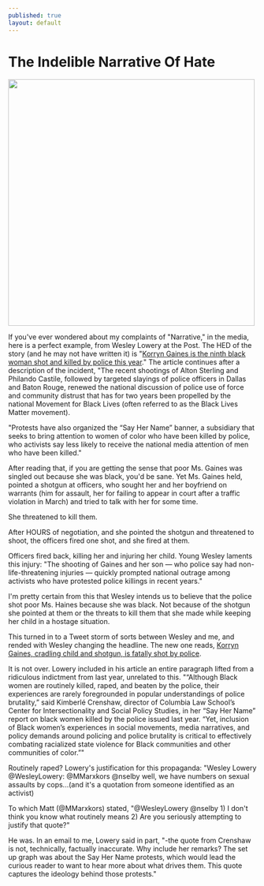 ```yaml
---
published: true
layout: default
---
```

<h1>The Indelible Narrative Of Hate</h1>
<p><img class="left" width="500px" src="https://nselby.github.io/assets/img/korryn_gaines.png" /></p>


<p>If you've ever wondered about my complaints of "Narrative," in the media, here is a perfect example, from Wesley Lowery at the Post. The HED of the story (and he may not have written it) is "<a href="https://www.washingtonpost.com/news/post-nation/wp/2016/08/02/korryn-gaines-is-the-ninth-black-woman-shot-and-killed-by-police-this-year/" target="_blank">Korryn Gaines is the ninth black woman shot and killed by police this year</a>." The article continues after a description of the incident, "The recent shootings of Alton Sterling and Philando Castile, followed by targeted slayings of police officers in Dallas and Baton Rouge, renewed the national discussion of police use of force and community distrust that has for two years been propelled by the national Movement for Black Lives (often referred to as the Black Lives Matter movement).</p>

<p>"Protests have also organized the “Say Her Name” banner, a subsidiary that seeks to bring attention to women of color who have been killed by police, who activists say less likely to receive the national media attention of men who have been killed."</p>

<p>After reading that, if you are getting the sense that poor Ms. Gaines was singled out because she was black, you'd be sane. Yet Ms. Gaines held, pointed a shotgun at officers, who sought her and her boyfriend on warrants (him for assault, her for failing to appear in court after a traffic violation in March) and tried to talk with her for some time.</p>

<p>She threatened to kill them. </p>

<p>After HOURS of negotiation, and she pointed the shotgun and threatened to shoot, the officers fired one shot, and she fired at them. </p>

<p>Officers fired back, killing her and injuring her child. Young Wesley laments this injury: "The shooting of Gaines and her son — who police say had non-life-threatening injuries — quickly prompted national outrage among activists who have protested police killings in recent years." </p>

<p>I'm pretty certain from this that Wesley intends us to believe that the police shot poor Ms. Haines because she was black. Not because of the shotgun she pointed at them or the threats to kill them that she made while keeping her child in a hostage situation.</p>

<p>This turned in to a Tweet storm of sorts between Wesley and me, and rended with Wesley changing the headline. The new one reads, <a href="https://www.washingtonpost.com/news/post-nation/wp/2016/08/02/korryn-gaines-is-the-ninth-black-woman-shot-and-killed-by-police-this-year/" target=-"_blank">Korryn Gaines, cradling child and shotgun, is fatally shot by police</a>.</p>

<p>It is not over. Lowery included in his article an entire paragraph lifted from a ridiculous indictment from last year, unrelated to this. "“Although Black women are routinely killed, raped, and beaten by the police, their experiences are rarely foregrounded in popular understandings of police brutality,” said Kimberlé Crenshaw, director of Columbia Law School’s Center for Intersectionality and Social Policy Studies, in her “Say Her Name” report on black women killed by the police issued last year. “Yet, inclusion of Black women’s experiences in social movements, media narratives, and policy demands around policing and police brutality is critical to effectively combating racialized state violence for Black communities and other communities of color.”"</p>

<p>Routinely raped? Lowery's justification for this propaganda: "Wesley Lowery ‏@WesleyLowery:  @MMarxkors @nselby well, we have numbers on sexual assaults by cops...(and it's a quotation from someone identified as an activist)</p>

<p>To which Matt (@MMarxkors) stated, "@WesleyLowery @nselby 1) I don't think you know what routinely means 2) Are you seriously attempting to justify that quote?"</p>

<p>He was. In an email to me, Lowery said in part, "-the quote from Crenshaw is not, technically, factually inaccurate. Why include her remarks? The set up graph was about the Say Her Name protests, which would lead the curious reader to want to hear more about what drives them. This quote captures the ideology behind those protests."</p>
